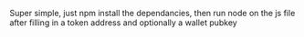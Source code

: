 Super simple, just npm install the dependancies, then run node on the js file after filling in a token address and optionally a wallet pubkey
